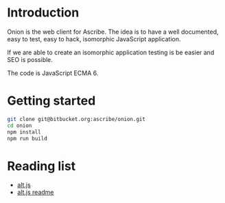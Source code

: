 Introduction
============

Onion is the web client for Ascribe. The idea is to have a well documented,
easy to test, easy to hack, isomorphic JavaScript application.

If we are able to create an isomorphic application testing is be easier
and SEO is possible.

The code is JavaScript ECMA 6.


Getting started
===============

```bash
git clone git@bitbucket.org:ascribe/onion.git
cd onion
npm install
npm run build
```



Reading list
============
- [alt.js](http://alt.js.org/)
- [alt.js readme](https://github.com/goatslacker/alt)

